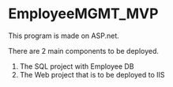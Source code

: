 # EmployeeMGMT_MVP

This program is made on ASP.net. 

There are 2 main components to be deployed.

1) The SQL project with Employee DB 
2) The Web project that is to be deployed to IIS
